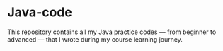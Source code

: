 # Java-code
This repository contains all my Java practice codes — from beginner to advanced — that I wrote during my course learning journey.
